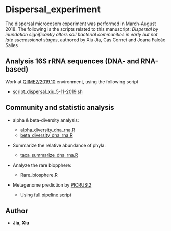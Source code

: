 # Dispersal_experiment
The dispersal microcosom experiment was performed in March-August 2018. 
The following is the scripts related to this manuscript: *Dispersal by inundation significantly alters soil bacterial communities in early but not late successional stages*, authored by Xiu Jia, Cas Cornet and Joana Falcão Salles

## Analysis 16S rRNA sequences (DNA- and RNA-based) 
Work at [QIIME2/2019.10](https://docs.qiime2.org/2019.10/) environment, using the following script
* [script_dispersal_xiu_5-11-2019.sh](https://github.com/Jia-Xiu/dispersal_experiment_2018/blob/master/script_dispersal_xiu_5-11-2019.sh)
	 
## Community and statistic analysis 

* alpha & beta-diversity analysis:
	* [alpha_diversity_dna_rna.R]( )
	* [beta_diversity_dna_rna.R]( )

* Summarize the relative abundance of phyla:
	* [taxa_summarize_dna_rna.R]( )

* Analyze the rare biopphere:
	* Rare_biosphere.R
	
* Metagenome prediction by [PICRUSt2](https://github.com/picrust/picrust2/wiki)
	* Using [full pipeline script](https://github.com/picrust/picrust2/wiki/Full-pipeline-script)


## Author
* **Jia, Xiu** 
